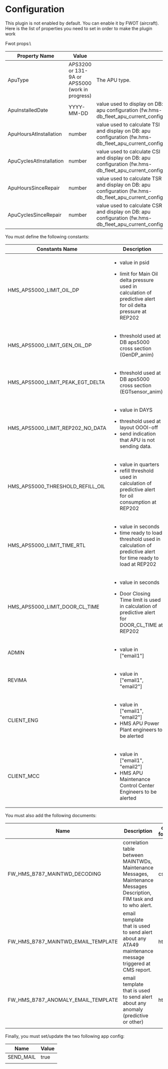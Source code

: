 # Configuration

This plugin is not enabled by default. You can enable it by FWOT (aircraft). Here is the list of properties you need to set in order to make the plugin work

Fwot props:\


| Property Name           | Value                                           |                                                                                                            |
| ----------------------- | ----------------------------------------------- | ---------------------------------------------------------------------------------------------------------- |
| ApuType                 | APS3200 or 131-9A or APS5000 (work in progress) | The APU type.                                                                                              |
| ApuInstalledDate        | YYYY-MM-DD                                      | value used to display  on DB: apu configuration  (fw.hms-db\_fleet\_apu\_current\_config)                  |
| ApuHoursAtInstallation  | number                                          | value used to calculate TSI and display  on DB: apu configuration (fw.hms-db\_fleet\_apu\_current\_config) |
| ApuCyclesAtInstallation | number                                          | value used to calculate CSI and display  on DB: apu configuration (fw.hms-db\_fleet\_apu\_current\_config) |
| ApuHoursSinceRepair     | number                                          | value used to calculate TSR and display  on DB: apu configuration (fw.hms-db\_fleet\_apu\_current\_config) |
| ApuCyclesSinceRepair    | number                                          | value used to calculate CSR and display  on DB: apu configuration (fw.hms-db\_fleet\_apu\_current\_config) |

You must define the following constants:



| Constants Name                        | Description                                                                                                                                                        | Value |
| ------------------------------------- | ------------------------------------------------------------------------------------------------------------------------------------------------------------------ | ----- |
| HMS\_APS5000\_LIMIT\_OIL\_DP          | <p></p><ul><li>value in psid</li></ul><ul><li>limit for Main Oil delta pressure used in calculation of predictive alert for oil delta pressure at REP202</li></ul> | 40    |
| HMS\_APS5000\_LIMIT\_GEN\_OIL\_DP     | <ul><li>threshold used at DB aps5000 cross section (GenDP_anim)</li></ul>                                                                                          | 20    |
| HMS\_APS5000\_LIMIT\_PEAK\_EGT\_DELTA | <ul><li>threshold used at DB aps5000 cross section (EGTsensor_anim)</li></ul>                                                                                      | 79.5  |
| HMS\_APS5000\_LIMIT\_REP202\_NO\_DATA | <ul><li>value in DAYS</li></ul><ul><li>threshold used at layout OOOI-off</li><li>send indication that APU is not sending data.</li></ul>                           | 2     |
| HMS\_APS5000\_THRESHOLD\_REFILL\_OIL  | <ul><li>value in quarters</li><li>refill threshold used in calculation of predictive alert for oil consumption at REP202</li></ul>                                 | 0.5   |
| HMS\_APS5000\_LIMIT\_TIME\_RTL        | <ul><li>value in seconds</li><li>time ready to load threshold used in calculation of predictive alert for time ready to load at REP202</li></ul>                   | 50    |
| HMS\_APS5000\_LIMIT\_DOOR\_CL\_TIME   | <p></p><ul><li>value in seconds</li></ul><ul><li>Door Closing Time limit is used in calculation of predictive alert for DOOR_CL_TIME at REP202</li></ul>           | 34    |
| ADMIN                                 | <ul><li>value in ["email1"]</li></ul>                                                                                                                              |       |
| REVIMA                                | <ul><li>value in ["email1", "email2"]</li></ul>                                                                                                                    |       |
| CLIENT\_ENG                           | <ul><li>value in ["email1", "email2"]</li><li>HMS APU Power Plant engineers to be alerted</li></ul>                                                                |       |
| CLIENT\_MCC                           | <ul><li>value in ["email1", "email2"]</li><li>HMS APU Maintenance Control Center Engineers to be alerted</li></ul>                                                 |       |

You must also add the following documents:



| Name                                    | Description                                                                                                            | data format |
| --------------------------------------- | ---------------------------------------------------------------------------------------------------------------------- | ----------- |
| FW\_HMS\_B787\_MAINTWD\_DECODING        | correlation table between MAINTWDs, Maintenance Messages, Maintenance Messages Description, FIM task and to who alert. | csv         |
| FW\_HMS\_B787\_MAINTWD\_EMAIL\_TEMPLATE | email template that is used to send alert about any ATA49 maintenance message triggered at CMS report.                 | html        |
| FW\_HMS\_B787\_ANOMALY\_EMAIL\_TEMPLATE | email template that is used to send alert about any anomaly (predictive or other)                                      | html        |
|                                         |                                                                                                                        |             |

Finally, you must set/update the two following app config:

| Name       | Value |
| ---------- | ----- |
| SEND\_MAIL | true  |
|            |       |
